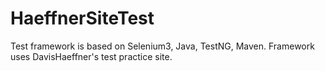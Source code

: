 # HaeffnerSiteTest
Test framework is based on Selenium3, Java, TestNG, Maven. Framework uses  DavisHaeffner's test practice site.
